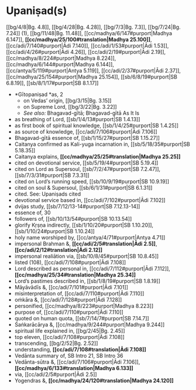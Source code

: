 # Upaniṣad(s)

[[bg/4/8|Bg. 4.8]], [[bg/4/28|Bg. 4.28]], [[bg/7/3|Bg. 7.3]], [[bg/7/24|Bg. 7.24]] (1), [[bg/11/48|Bg. 11.48]], [[cc/madhya/6/147#purport|Madhya 6.147]], **[[cc/madhya/25/100#translation|Madhya 25.100]]**, [[cc/adi/7/140#purport|Ādi 7.140]], [[cc/adi/1/53#purport|Ādi 1.53]], [[cc/adi/4/26#purport|Ādi 4.26]], [[cc/adi/2/19#purport|Ādi 2.19]], [[cc/madhya/8/224#purport|Madhya 8.224]], [[cc/madhya/6/144#purport|Madhya 6.144]], [[cc/antya/5/119#purport|Antya 5.119]], [[cc/adi/2/37#purport|Ādi 2.37]], [[cc/madhya/25/154#purport|Madhya 25.154]], [[sb/6/8/19#purport|SB 6.8.19]], [[sb/8/1/17#purport|SB 8.1.17]]

* *Gītopaniṣad *as, 2
  * on Vedas’ origin, [[bg/3/15|Bg. 3.15]]
  * on Supreme Lord, [[bg/3/22|Bg. 3.22]]
  * *See also:* Bhagavad-gītā; Bhagavad-gītā As It Is
* as breathing of Lord, [[sb/1/4/13#purport|SB 1.4.13]]
* as first book of spiritual knowledge, [[sb/1/4/25#purport|SB 1.4.25]]
* as source of knowledge, [[cc/adi/7/106#purport|Ādi 7.106]]
* Bhagavad-gītā essence of, [[sb/1/15/27#purport|SB 1.15.27]]
* Caitanya confirmed as Kali-yuga incarnation in, [[sb/5/18/35#purport|SB 5.18.35]]
* Caitanya explains, **[[cc/madhya/25/25#translation|Madhya 25.25]]**
* cited on devotional service, [[sb/5/19/4#purport|SB 5.19.4]]
* cited on Lord as Supersoul, [[sb/7/2/47#purport|SB 7.2.47]], [[sb/7/3/31#purport|SB 7.3.31]]
* cited on Lord’s running speed, [[sb/10/9/19#purport|SB 10.9.19]]
* cited on soul & Supersoul, [[sb/6/1/31#purport|SB 6.1.31]]
* cited. See: Upaniṣads cited
* devotional service based in, [[cc/adi/7/102#purport|Ādi 7.102]]
* dvijas study, [[sb/7/12/13-14#purport|SB 7.12.13-14]]
* essence of, 30
* followers of, [[sb/10/13/54#purport|SB 10.13.54]]
* glorify Kṛṣṇa indirectly, [[sb/1/10/20#purport|SB 1.10.20]], [[sb/1/10/24#purport|SB 1.10.24]]
* holy name worshiped by, [[cc/antya/4/71#purport|Antya 4.71]]
* impersonal Brahman &, **[[cc/adi/2/5#translation|Ādi 2.5]]**, **[[cc/adi/2/12#translation|Ādi 2.12]]**
* impersonal realiātion via, [[sb/10/8/45#purport|SB 10.8.45]]
* listed (108), [[cc/adi/7/108#purport|Ādi 7.108]]
* Lord described as personal in, [[cc/adi/7/112#purport|Ādi 7.112]], **[[cc/madhya/25/34#translation|Madhya 25.34]]**
* Lord’s pastimes described in, [[sb/1/8/19#purport|SB 1.8.19]]
* Māyāvādīs &, [[cc/adi/7/101#purport|Ādi 7.101]]
* misinterpretation of, [[cc/adi/7/110#purport|Ādi 7.110]]
* oṁkāra &, [[cc/adi/7/128#purport|Ādi 7.128]]
* personified, [[cc/madhya/8/223#purport|Madhya 8.223]]
* purpose of, [[cc/adi/7/110#purport|Ādi 7.110]]
* quoted on human quota, [[sb/7/14/7#purport|SB 7.14.7]]
* Śaṅkarācārya &, [[cc/madhya/9/244#purport|Madhya 9.244]]
* spiritual life explained in, [[bg/2/45|Bg. 2.45]]
* top eleven, [[cc/adi/7/108#purport|Ādi 7.108]]
* transcending, [[bg/2/52|Bg. 2.52]]
* understanding, **[[cc/adi/7/108#translation|Ādi 7.108]]**
* Vedānta summary of, SB Intro 21, SB Intro 36
* Vedānta-sūtra &, [[cc/adi/7/106#purport|Ādi 7.106]], **[[cc/madhya/6/133#translation|Madhya 6.133]]**
* via, [[cc/adi/2/5#purport|Ādi 2.5]]
* Yogendras &, **[[cc/madhya/24/120#translation|Madhya 24.120]]**
